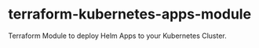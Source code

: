 # terraform-kubernetes-apps-module

Terraform Module to deploy Helm Apps to your Kubernetes Cluster.
